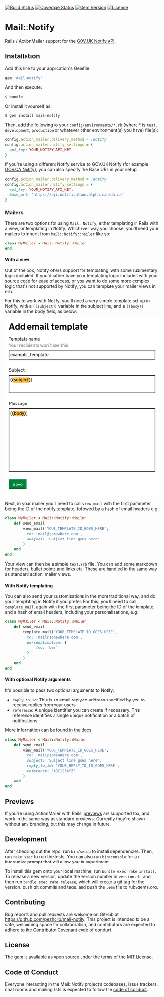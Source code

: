 [![Build Status](https://github.com/dxw/mail-notify/workflows/Build/badge.svg)](https://github.com/dxw/mail-notify/actions)
[![Coverage Status](https://img.shields.io/coveralls/github/pezholio/mail-notify.svg?style=flat-square)](https://coveralls.io/github/pezholio/mail-notify)
[![Gem Version](http://img.shields.io/gem/v/mail-notify.svg?style=flat-square)](https://rubygems.org/gems/mail-notify)
[![License](http://img.shields.io/:license-mit-blue.svg)](https://mit-license.org/)

# Mail::Notify

Rails / ActionMailer support for the [GOV.UK Notify API](https://www.notifications.service.gov.uk).

## Installation

Add this line to your application's Gemfile:

```ruby
gem 'mail-notify'
```

And then execute:

    $ bundle

Or install it yourself as:

    $ gem install mail-notify

Then, add the following to your `config/environments/*.rb` (where * is `test`, `development`, `production` or whatever other environment(s) you have) file(s):

```ruby
config.action_mailer.delivery_method = :notify
config.action_mailer.notify_settings = {
  api_key: YOUR_NOTIFY_API_KEY
}
```

If you're using a different Notify service to GOV.UK Notify (for example [GOV.CA Notify](https://notification.alpha.canada.ca/)), you can also specify the Base URL in your setup:

```ruby
config.action_mailer.delivery_method = :notify
config.action_mailer.notify_settings = {
  api_key: YOUR_NOTIFY_API_KEY,
  base_url: 'https://api.notification.alpha.canada.ca'
}
```

### Mailers

There are two options for using `Mail::Notify`, either templating in Rails with a view, or templating in Notify. Whichever way you choose, you'll need your mailers to inherit from `Mail::Notify::Mailer` like so:

```ruby
class MyMailer < Mail::Notify::Mailer
end
```

#### With a view

Out of the box, Notify offers support for templating, with some rudimentary logic included. If you'd rather have your templating logic included with your source code for ease of access, or you want to do some more complex logic that's not supported by Notify, you can template your mailer views in erb.

For this to work with Notify, you'll need a very simple template set up in Notify, with a `((subject))` variable in the subject line, and a `((body))` variable in the body field, as below:

![Example screenshot](docs/screenshot.png)

Next, in your mailer you'll need to call `view_mail` with the first parameter being the ID of the notify template, followed by a hash of email headers e.g:

```ruby
class MyMailer < Mail::Notify::Mailer
    def send_email
        view_mail('YOUR_TEMPLATE_ID_GOES_HERE',
          to: 'mail@somewhere.com',
          subject: 'Subject line goes here'
        )
    end
end
```

Your view can then be a simple `text.erb` file. You can add some markdown for headers, bullet points and links etc. These are handled in the same way as standard action_mailer views.

#### With Notify templating

You can also send your customisations in the more traditional way, and do your templating in Notify if you prefer. For this, you'll need to call `template_mail`, again with the first parameter being the ID of the template, and a hash of email headers, including your personalisations, e.g:

```ruby
class MyMailer < Mail::Notify::Mailer
    def send_email
        template_mail('YOUR_TEMPLATE_ID_GOES_HERE',
          to: 'mail@somewhere.com',
          personalisation: {
              foo: 'bar'
          }
        )
    end
end
```

#### With optional Notify arguments

It's possible to pass two optional arguments to Notify:

- `reply_to_id`: This is an email reply-to address specified by you to receive replies from your users
- `reference`: A unique identifier you can create if necessary. This reference identifies a single unique notification or a batch of notifications

More information can be [found in the docs](https://docs.notifications.service.gov.uk/ruby.html#send-an-email-arguments-personalisation-optional)

```ruby
class MyMailer < Mail::Notify::Mailer
    def send_email
        view_mail('YOUR_TEMPLATE_ID_GOES_HERE',
          to: 'mail@somewhere.com',
          subject: 'Subject line goes here',
          reply_to_id: 'YOUR_REPLY_TO_ID_GOES_HERE',
          reference: 'ABC123XYZ'
        )
    end
end
```

## Previews

If you're using ActionMailer with Rails, [previews](https://guides.rubyonrails.org/action_mailer_basics.html#previewing-emails) are supported too, and work in the same way as standard previews. Currently they're shown without any branding, but this may change in future.

## Development

After checking out the repo, run `bin/setup` to install dependencies. Then, run `rake spec` to run the tests. You can also run `bin/console` for an interactive prompt that will allow you to experiment.

To install this gem onto your local machine, run `bundle exec rake install`. To release a new version, update the version number in `version.rb`, and then run `bundle exec rake release`, which will create a git tag for the version, push git commits and tags, and push the `.gem` file to [rubygems.org](https://rubygems.org).

## Contributing

Bug reports and pull requests are welcome on GitHub at https://github.com/pezholio/mail-notify. This project is intended to be a safe, welcoming space for collaboration, and contributors are expected to adhere to the [Contributor Covenant](http://contributor-covenant.org) code of conduct.

## License

The gem is available as open source under the terms of the [MIT License](https://opensource.org/licenses/MIT).

## Code of Conduct

Everyone interacting in the Mail::Notify project’s codebases, issue trackers, chat rooms and mailing lists is expected to follow the [code of conduct](https://github.com/pezholio/mail-notify/blob/master/CODE_OF_CONDUCT.md).
